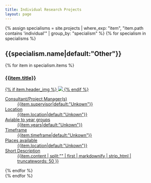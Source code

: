 ```yaml
---
title: Individual Research Projects
layout: page
---
```


<section>
	{% assign specialisms = site.projects | where_exp: "item", "item.path contains 'individual'" | group_by: "specialism" %}
	{% for specialism in specialisms %}
		<h2 id="{{specialism.name|default:"Other"|slugify}}">{{specialism.name|default:"Other"}}</h2>
		<div class="row small-up-1 medium-up-2 large-up-3" data-equalizer data-equalize-on="medium">
			{% for item in specialism.items %}
				<div class="column">
					<a href="{{item.url}}">
						<div class="card">
							<div class="card-divider">
							    <h3>{{item.title}}</h3>
							</div>
							{% if item.header_img %}
								<img src="{{item.header_img}}" />
							{% endif %}
							<div class="card-section" data-equalizer-watch>
								<dl>
									<dt>Consultant/Project Manager(s)</dt>
									<dd>{{item.supervisor|default:"Unkown"}}</dd>
									<dt>Location</dt>
									<dd>{{item.location|default:"Unkown"}}</ds>
									<dt>Aviable to year groups</dt>
									<dd>{{item.years|default:"Unkown"}}</ds>
									<dt>Timeframe</dt>
									<dd>{{item.timeframe|default:"Unkown"}}</ds>
									<dt>Places available</dt>
									<dd>{{item.location|default:"Unkown"}}</ds>
									<dt>Short Description</dt>
									<dd>
										{{item.content | split:"<!-- more -->" | first | markdownify | strip_html | truncatewords: 50 }}
									</dd>
								</dl>
							</div>
						</div>
					</a>
				</div>
			{% endfor %}
		</div>
	{% endfor %}
</section>
